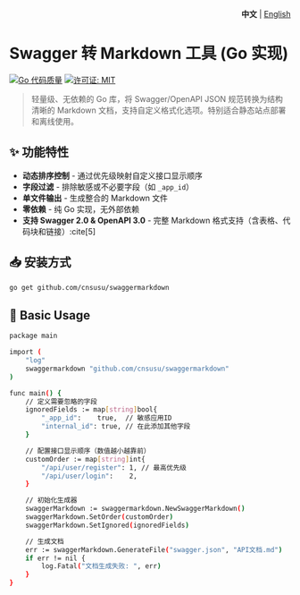 <p align="right">
   <strong>中文</strong> | <a href="./README.en.md">English</a>
</p>

# Swagger 转 Markdown 工具 (Go 实现)

[![Go 代码质量](https://goreportcard.com/badge/github.com/cnsusu/swaggermarkdown)](https://goreportcard.com/report/github.com/cnsusu/swaggermarkdown)
[![许可证: MIT](https://img.shields.io/badge/License-MIT-blue.svg)](https://opensource.org/licenses/MIT)

> 轻量级、无依赖的 Go 库，将 Swagger/OpenAPI JSON 规范转换为结构清晰的 Markdown 文档，支持自定义格式化选项。特别适合静态站点部署和离线使用。

## ✨ 功能特性
- **动态排序控制** - 通过优先级映射自定义接口显示顺序
- **字段过滤** - 排除敏感或不必要字段（如 `_app_id`）
- **单文件输出** - 生成整合的 Markdown 文件
- **零依赖** - 纯 Go 实现，无外部依赖
- **支持 Swagger 2.0 & OpenAPI 3.0** - 完整 Markdown 格式支持（含表格、代码块和链接）:cite[5]

## 📥 安装方式
```bash
go get github.com/cnsusu/swaggermarkdown
```

## 🚀 Basic Usage
```bash
package main

import (
	"log"
	swaggermarkdown "github.com/cnsusu/swaggermarkdown"
)

func main() {
	// 定义需要忽略的字段
	ignoredFields := map[string]bool{
		"_app_id":    true,  // 敏感应用ID
		"internal_id": true, // 在此添加其他字段
	}

	// 配置接口显示顺序（数值越小越靠前）
	customOrder := map[string]int{
		"/api/user/register": 1, // 最高优先级
		"/api/user/login":    2,
	}

	// 初始化生成器
	swaggerMarkdown := swaggermarkdown.NewSwaggerMarkdown()
	swaggerMarkdown.SetOrder(customOrder)
	swaggerMarkdown.SetIgnored(ignoredFields)

	// 生成文档
	err := swaggerMarkdown.GenerateFile("swagger.json", "API文档.md")
	if err != nil {
		log.Fatal("文档生成失败: ", err)
	}
}
```

